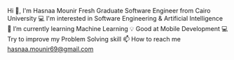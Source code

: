 Hi 👋, I'm Hasnaa Mounir 
                 Fresh Graduate Software Engineer from Cairo University
💻 I'm interested in Software Engineering & Artificial Intelligence
📱 I’m currently learning Machine Learning 
💡 Good at Mobile Development 
💻 Try to improve my Problem Solving skill 
📫 How to reach me hasnaa.mounir69@gmail.com
